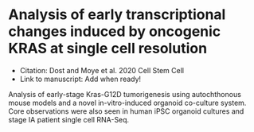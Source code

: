 # Analysis of early transcriptional changes induced by oncogenic KRAS at single cell resolution

- Citation: Dost and Moye et al. 2020 Cell Stem Cell
- Link to manuscript: Add when ready!

Analysis of early-stage Kras-G12D tumorigenesis using autochthonous mouse models and a novel in-vitro-induced organoid co-culture system. Core observations were also seen in human iPSC organoid cultures and stage IA patient single cell RNA-Seq.

